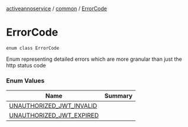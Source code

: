 [activeannoservice](../../index.md) / [common](../index.md) / [ErrorCode](./index.md)

# ErrorCode

`enum class ErrorCode`

Enum representing detailed errors which are more granular than just the http status code

### Enum Values

| Name | Summary |
|---|---|
| [UNAUTHORIZED_JWT_INVALID](-u-n-a-u-t-h-o-r-i-z-e-d_-j-w-t_-i-n-v-a-l-i-d.md) |  |
| [UNAUTHORIZED_JWT_EXPIRED](-u-n-a-u-t-h-o-r-i-z-e-d_-j-w-t_-e-x-p-i-r-e-d.md) |  |
